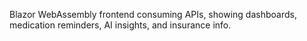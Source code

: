 Blazor WebAssembly frontend consuming APIs, showing dashboards, medication reminders, AI insights, and insurance info.

